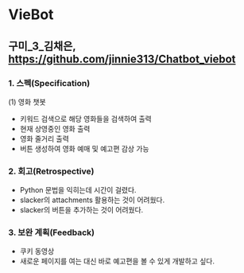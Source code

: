 # VieBot
## 구미_3_김채은, https://github.com/jinnie313/Chatbot_viebot

### 1. 스펙(Specification)
(1) 영화 챗봇
- 키워드 검색으로 해당 영화들을 검색하여 출력
- 현재 상영중인 영화 출력
- 영화 줄거리 출력
- 버튼 생성하여 영화 예매 및 예고편 감상 가능

### 2. 회고(Retrospective)
- Python 문법을 익히는데 시간이 걸렸다.
- slacker의 attachments 활용하는 것이 어려웠다.
- slacker의 버튼을 추가하는 것이 어려웠다.

### 3. 보완 계획(Feedback)
- 쿠키 동영상
- 새로운 페이지를 여는 대신 바로 예고편을 볼 수 있게 개발하고 싶다.
